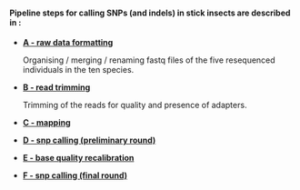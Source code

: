 
#### Pipeline steps for calling SNPs (and indels) in stick insects are described in :


* [**A - raw data formatting**](./A_raw_reads)

  Organising / merging / renaming fastq files of the five resequenced individuals in the ten species.

* [**B - read trimming**](./B_cleaned_reads)

  Trimming of the reads for quality and presence of adapters.

* [**C - mapping**](./C_mapping)

* [**D - snp calling (preliminary round)**](./D_snp_calling_round0)

* [**E - base quality recalibration**](./E_recalibration)

* [**F - snp calling (final round)**](./F_snp_calling_round1)

